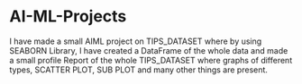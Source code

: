 # AI-ML-Projects
I have made a small AIML project on TIPS_DATASET where by using SEABORN Library, 
I have  created a DataFrame of the whole data 
and made a small profile Report of the whole TIPS_DATASET 
where graphs of different types, SCATTER PLOT, SUB PLOT and many other things are present. 
